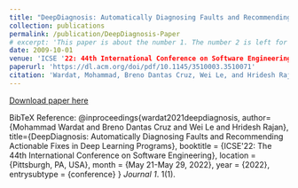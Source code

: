 ```yaml
---
title: "DeepDiagnosis: Automatically Diagnosing Faults and Recommending Actionable Fixes in Deep Learning Programs"
collection: publications
permalink: /publication/DeepDiagnosis-Paper
# excerpt: 'This paper is about the number 1. The number 2 is left for future work.'
date: 2009-10-01
venue: 'ICSE '22: 44th International Conference on Software Engineering'
paperurl: 'https://dl.acm.org/doi/pdf/10.1145/3510003.3510071'
citation: 'Wardat, Mohammad, Breno Dantas Cruz, Wei Le, and Hridesh Rajan. "DeepDiagnosis: automatically diagnosing faults and recommending actionable fixes in deep learning programs." In Proceedings of the 44th International Conference on Software Engineering, pp. 561-572. 2022.'
---
```

<!-- This paper is about the number 1. The number 2 is left for future work. -->

[Download paper here](https://dl.acm.org/doi/pdf/10.1145/3510003.3510071)

BibTeX Reference: 
@inproceedings{wardat2021deepdiagnosis,
  author={Mohammad Wardat and Breno Dantas Cruz and Wei Le and Hridesh Rajan},
  title={DeepDiagnosis: Automatically Diagnosing Faults and Recommending Actionable Fixes in Deep Learning Programs}, 
  booktitle = {ICSE'22: The 44th International Conference on Software Engineering},
  location = {Pittsburgh, PA, USA},
  month = {May 21-May 29, 2022},
  year = {2022},
  entrysubtype = {conference}
}
 <i>Journal 1</i>. 1(1).